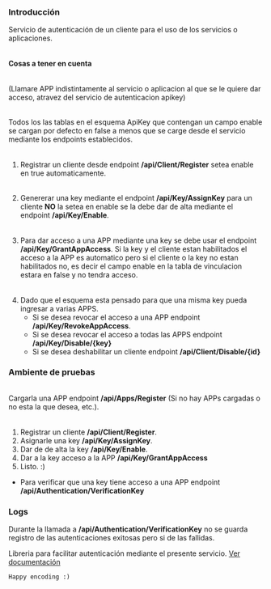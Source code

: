 ### Introducción
Servicio de autenticación de un cliente para el uso de los servicios o aplicaciones.
######
#### Cosas a tener en cuenta
######
(Llamare APP indistintamente al servicio o aplicacion al que se le quiere dar acceso, atravez del servicio de autenticacion apikey)
######
Todos los las tablas en el esquema ApiKey que contengan un campo enable se cargan por defecto en false a menos que se carge desde el servicio mediante los endpoints establecidos.
######
1. Registrar un cliente desde endpoint **/api/Client/Register** setea enable en true automaticamente.
######
2. Genererar una key mediante el endpoint **/api/Key/AssignKey** para un cliente **NO** la setea en enable se la debe dar de alta mediante el endpoint **/api/Key/Enable**.
######
3. Para dar acceso a una APP mediante una key se debe usar el endpoint **/api/Key/GrantAppAccess**. Si la key y el cliente estan habilitados el acceso a la APP es automatico pero si el cliente o la key no estan habilitados no, es decir el campo enable en la tabla de vinculacion estara en false y no tendra acceso.
######
4. Dado que el esquema esta pensado para que una misma key pueda ingresar a varias APPS.
    - Si se desea revocar el acceso a una APP endpoint **/api/Key/RevokeAppAccess**.
    - Si se desea revocar el acceso a todas las APPS endpoint **/api/Key/Disable/{key}**
    - Si se desea deshabilitar un cliente endpoint **/api/Client/Disable/{id}**


### Ambiente de pruebas
######
Cargarla una APP endpoint **/api/Apps/Register** (Si no hay APPs cargadas o no esta la que desea, etc.).
######
1. Registrar un cliente **/api/Client/Register**.
2. Asignarle una key **/api/Key/AssignKey**.
3. Dar de de alta la key **/api/Key/Enable**.
4. Dar a la key acceso a la APP **/api/Key/GrantAppAccess**
5. Listo. :)

- Para verificar que una key tiene acceso a una APP  endpoint **/api/Authentication/VerificationKey**

### Logs
Durante la llamada a **/api/Authentication/VerificationKey** no se guarda registro de las autenticaciones exitosas pero si de las fallidas.


Libreria para facilitar autenticación mediante el presente servicio.
[Ver documentación](https://github.com/patricioarena/ApiKeyLibreria)

    Happy encoding :)
